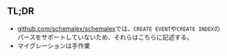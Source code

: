 ## TL;DR

- [github.com/schemalex/schemalex](https://github.com/schemalex/schemalex)では、`CREATE EVENT`や`CREATE INDEX`のパースをサポートしていないため、それらはこちらに記述する。
- マイグレーションは手作業
